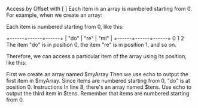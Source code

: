 Access by Offset with [ ]
Each item in an array is numbered starting from 0. For example, when we create an array:

<?php
$myArray = array("do", "re", "mi");
?>
Each item is numbered starting from 0, like this:

+------+------+------+
| "do" | "re" | "mi" |
+------+------+------+
   0      1      2      
The item "do" is in position 0, the item "re" is in position 1, and so on.

Therefore, we can access a particular item of the array using its position, like this:

<?php
$myArray = array("do", "re", "mi");

echo $myArray[0]
// outputs "do"
?>
First we create an array named $myArray
Then we use echo to output the first item in $myArray. Since items are numbered starting from 0, "do" is at position 0.
Instructions
In line 8, there's an array named $tens. Use echo to output the third item in $tens. Remember that items are numbered starting from 0.
